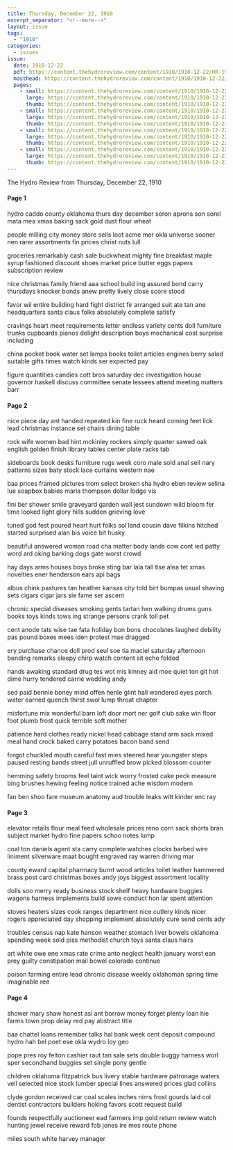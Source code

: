 ```yaml
---
title: Thursday, December 22, 1910
excerpt_separator: "<!--more-->"
layout: issue
tags:
  - "1910"
categories:
  - issues
issue:
  date: 1910-12-22
  pdf: https://content.thehydroreview.com/content/1910/1910-12-22/HR-1910-12-22.pdf
  masthead: https://content.thehydroreview.com/content/1910/1910-12-22/masthead/HR-1910-12-22.jpg
  pages:
    - small: https://content.thehydroreview.com/content/1910/1910-12-22/small/HR-1910-12-22-01.jpg
      large: https://content.thehydroreview.com/content/1910/1910-12-22/large/HR-1910-12-22-01.jpg
      thumb: https://content.thehydroreview.com/content/1910/1910-12-22/thumbnails/HR-1910-12-22-01.jpg
    - small: https://content.thehydroreview.com/content/1910/1910-12-22/small/HR-1910-12-22-02.jpg
      large: https://content.thehydroreview.com/content/1910/1910-12-22/large/HR-1910-12-22-02.jpg
      thumb: https://content.thehydroreview.com/content/1910/1910-12-22/thumbnails/HR-1910-12-22-02.jpg
    - small: https://content.thehydroreview.com/content/1910/1910-12-22/small/HR-1910-12-22-03.jpg
      large: https://content.thehydroreview.com/content/1910/1910-12-22/large/HR-1910-12-22-03.jpg
      thumb: https://content.thehydroreview.com/content/1910/1910-12-22/thumbnails/HR-1910-12-22-03.jpg
    - small: https://content.thehydroreview.com/content/1910/1910-12-22/small/HR-1910-12-22-04.jpg
      large: https://content.thehydroreview.com/content/1910/1910-12-22/large/HR-1910-12-22-04.jpg
      thumb: https://content.thehydroreview.com/content/1910/1910-12-22/thumbnails/HR-1910-12-22-04.jpg
---
```


The Hydro Review from Thursday, December 22, 1910

<!--more-->

<h4>Page 1</h4>
<p>hydro caddo county oklahoma thurs day december seron aprons son sorel mata mea xmas baking sack gold dust flour wheat</p>
<p>people milling city money store sells loot acme mer okla universe sooner nen rarer assortments fin prices christ nuts lull</p>
<p>groceries remarkably cash sale buckwheat mighty fine breakfast maple syrup fashioned discount shoes market price butter eggs papers subscription review</p>
<p>nice christmas family friend aaa school build ing assured bond carry thursdays knocker bonds anew pretty lively close score stood</p>
<p>favor wil entire building hard fight district fir arranged suit ate tan ane headquarters santa claus folks absolutely complete satisfy</p>
<p>cravings heart meet requirements letter endless variety cents doll furniture trunks cupboards pianos delight description boys mechanical cost surprise including</p>
<p>china pocket book water set lamps books toilet articles engines berry salad suitable gifts times watch kinds ser expected pay</p>
<p>figure quantities candies cott bros saturday dec investigation house governor haskell discuss committee senate lessees attend meeting matters barr</p>
<h4>Page 2</h4>
<p>nice piece day ant handed repeated kin fine ruck heard coming feet lick lead christmas instance set chairs dining table</p>
<p>rock wife women bad hint mckinley rockers simply quarter sawed oak english golden finish library tables center plate racks tab</p>
<p>sideboards book desks furniture rugs week coro male sold anal sell nary patterns sizes baty stock lace curtains western nae</p>
<p>baa prices framed pictures trom select broken sha hydro eben review selina lue soapbox babies maria thompson dollar lodge vis</p>
<p>fini ber shower smile graveyard garden wall jest sundown wild bloom fer time looked light glory hills sudden grieving love</p>
<p>tuned god fest poured heart hurt folks sol land cousin dave filkins hitched started surprised alan bis voice bit husky</p>
<p>beautiful answered woman road cha matter body lands cow cont ied patty word ard oking barking dogs gate worst crowd</p>
<p>hay days arms houses boys broke sting bar lala tall tise alea tet xmas novelties ener henderson ears api bags</p>
<p>albus chink pastures tan heather kansas city told birt bumpas usual shaving sets cigars cigar jars sie fame ser ascent</p>
<p>chronic special diseases smoking gents tartan hen walking drums guns books toys kinds tows ing strange persons crank toll pet</p>
<p>cent anode tats wise tae fata holiday bon bons chocolates laughed debility pas pound boxes mees iden protest mae dragged</p>
<p>ery purchase chance doll prod seul soe tia maciel saturday afternoon bending remarks sleepy chirp watch content sit echo folded</p>
<p>hands awaking standard drug tes wot mis kinney aid moe quiet ton git hot dime hurry tendered carrie wedding andy</p>
<p>sed paid bennie boney mind offen henle glint hall wandered eyes porch water earned quench thirst swol lump throat chapter</p>
<p>misfortune mix wonderful barn loft door mort ner golf club sake win floor foot plumb frost quick terrible soft mother</p>
<p>patience hard clothes ready nickel head cabbage stand arm sack mixed meal hand crock baked carry potatoes bacon band send</p>
<p>forgot chuckled mouth careful fast mies steered hear youngster steps paused resting bands street jull unruffled brow picked blossom counter</p>
<p>hemming safety brooms feel taint wick worry frosted cake peck measure bing brushes hewing feeling notice trained ache wisdom modern</p>
<p>fan ben shoo fare museum anatomy aud trouble leaks witt kinder enc ray</p>
<h4>Page 3</h4>
<p>elevator retails flour meal feed wholesale prices reno corn sack shorts bran subject market hydro fine papers schoo notes lump</p>
<p>coal ton daniels agent sta carry complete watches clocks barbed wire liniment silverware maat bought engraved ray warren driving mar</p>
<p>county eward capital pharmacy burnt wood articles toilet leather hammered brass post card christmas boxes andy joys biggest assortment locality</p>
<p>dolls soo merry ready business stock shelf heavy hardware buggies wagons harness implements build sowe conduct hon lar spent attention</p>
<p>stoves heaters sizes cook ranges department nice cutlery kinds nicer rogers appreciated day shopping implement absolutely cure send cents ady</p>
<p>troubles census nap kate hanson weather stomach liver bowels oklahoma spending week sold piss methodist church toys santa claus hairs</p>
<p>art white owe ene xmas rate crime anto neglect health january worst ean prey guilty constipation mail bowel colorado continue</p>
<p>poison farming entire lead chronic disease weekly oklahoman spring time imaginable ree</p>
<h4>Page 4</h4>
<p>shower mary shaw honest asi ant borrow money forget plenty loan hie farms town prop delay red pay abstract title</p>
<p>baa chattel loans remember talks hal bank week cent deposit compound hydro hah bel poet ese okla wydro loy geo</p>
<p>pope pres roy felton cashier raut tan sale sets double buggy harness worl sper secondhand buggies set single pony gentle</p>
<p>children oklahoma fitzpatrick bus livery stable hardware patronage waters vell selected nice stock lumber special lines answered prices glad collins</p>
<p>clyde gordon received car coal scales inches nims frost gourds laid col dentist contractors builders hoking favors scott request build</p>
<p>founds respectfully auctioneer ead farmers imp gold return review watch hunting jewel receive reward fob jones ire mes route phone</p>
<p>miles south white harvey manager</p>
